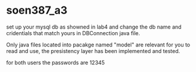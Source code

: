 # soen387_a3

set up your mysql db as showned in lab4 and change the db name and cridentials that match yours in DBConnection java file.

Only java files located into pacakge named "model" are relevant for you to read and use, the presistency layer has been implemented and tested.

for both users the passwords are 12345
